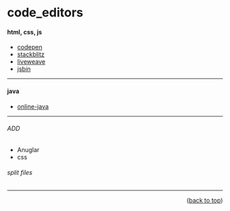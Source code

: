 <a name="topage"></a>

# code_editors


#### html, css, js
* [codepen](https://codepen.io)
* [stackblitz](https://stackblitz.com/)
* [liveweave](https://liveweave.com/)
* [jsbin](https://jsbin.com/)

----

#### java 
* [online-java](https://www.online-java.com/)

----

###### ADD 
* Anuglar
* css

###### split files



-----

<p align="right">(<a href="#topage">back to top</a>)</p>
<br/>
<br/>

